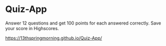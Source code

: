 # Quiz-App

Answer 12 questions and get 100 points for each answered correctly. 
Save your score in Highscores.

https://13thspringmorning.github.io/Quiz-App/
